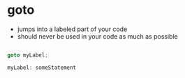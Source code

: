 # goto

- jumps into a labeled part of your code
- should never be used in your code as much as possible

```c

goto myLabel;

myLabel: someStatement
```